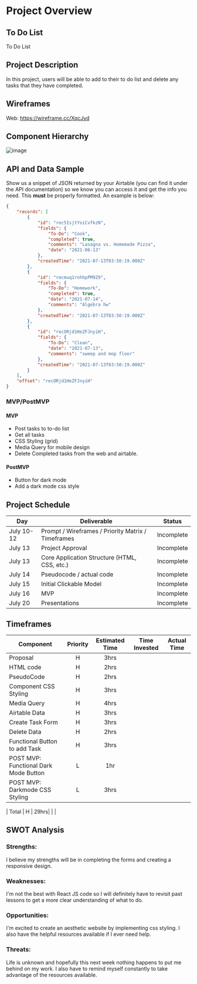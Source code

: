# Project Overview

## To Do List

To Do List

## Project Description

In this project, users will be able to add to their to do list and delete any tasks that they have completed.

## Wireframes


Web: https://wireframe.cc/XqcJyd 

## Component Hierarchy

![image](https://user-images.githubusercontent.com/85104906/125513233-5e1add70-b6fc-4d2f-b5f2-699f3fb79b44.png)


## API and Data Sample

Show us a snippet of JSON returned by your Airtable (you can find it under the API documentation) so we know you can access it and get the info you need. This __must__ be properly formatted. An example is below:

```json
{
    "records": [
        {
            "id": "rec5IsjtYoiCvfkzN",
            "fields": {
                "To-Do": "Cook",
                "completed": true,
                "comments": "Lasagna vs. Homemade Pizza",
                "date": "2021-06-13"
            },
            "createdTime": "2021-07-13T03:50:19.000Z"
        },
        {
            "id": "recmuq1rnhhpPM9Z9",
            "fields": {
                "To-Do": "Homework",
                "completed": true,
                "date": "2021-07-14",
                "comments": "Algebra hw"
            },
            "createdTime": "2021-07-13T03:50:19.000Z"
        },
        {
            "id": "recORjd1HeZFJnyiH",
            "fields": {
                "To-Do": "Clean",
                "date": "2021-07-13",
                "comments": "sweep and mop floor"
            },
            "createdTime": "2021-07-13T03:50:19.000Z"
        }
    ],
    "offset": "recORjd1HeZFJnyiH"
}

```

### MVP/PostMVP 

#### MVP 

- Post tasks to to-do list
- Get all tasks
- CSS Styling (grid)
- Media Query for mobile design
- Delete Completed tasks from the web and airtable.

#### PostMVP  
- Button for dark mode
- Add a dark mode css style

## Project Schedule


|  Day | Deliverable | Status
|---|---| ---|
|July 10-12| Prompt / Wireframes / Priority Matrix / Timeframes | Incomplete
|July 13| Project Approval | Incomplete
|July 13| Core Application Structure (HTML, CSS, etc.) | Incomplete
|July 14| Pseudocode / actual code | Incomplete
|July 15| Initial Clickable Model  | Incomplete
|July 16| MVP | Incomplete
|July 20| Presentations | Incomplete

## Timeframes

| Component | Priority | Estimated Time | Time Invested | Actual Time |
| --- | :---: |  :---: | :---: | :---: |
| Proposal | H | 3hrs|  |  |
| HTML code | H | 2hrs|  |  |
| PseudoCode | H | 2hrs|  |  |
| Component CSS Styling | H | 3hrs|  |  |
| Media Query | H | 4hrs|  |  |
| Airtable Data | H | 3hrs|  |  |
| Create Task Form | H | 3hrs|  |  |
| Delete Data | H | 2hrs|  |  |
| Functional Button to add Task | H | 3hrs|  |  |
| POST MVP: Functional Dark Mode Button | L | 1hr|  |  |
| POST MVP: Darkmode CSS Styling | L | 3hrs|  |  |

| Total | H | 29hrs| |  |

## SWOT Analysis

### Strengths:
I believe my strengths will be in completing the forms and creating a responsive design. 

### Weaknesses:
I'm not the best with React JS code so I will definitely have to revisit past lessons to get a more clear understanding of what to do. 

### Opportunities:
I'm excited to create an aesthetic website by implementing css styling. I also have the helpful resources available if I ever need help. 

### Threats:
Life is unknown and hopefully this next week nothing happens to put me behind on my work. I also have to remind myself constantly to take advantage of the resources available.
